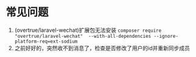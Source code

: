 # 常见问题
1. (overtrue/laravel-wechat)扩展包无法安装
   `composer require "overtrue/laravel-wechat"  --with-all-dependencies --ignore-platform-req=ext-sodium`
2. 之前好好的，突然收不到消息了，检查是否修改了用户的id并重新同步成员
